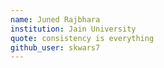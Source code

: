 ```yaml
---
name: Juned Rajbhara
institution: Jain University
quote: consistency is everything
github_user: skwars7
---
```

